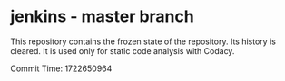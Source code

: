 # jenkins - master branch

This repository contains the frozen state of the repository.
Its history is cleared. It is used only for static code
analysis with Codacy.

Commit Time: 1722650964